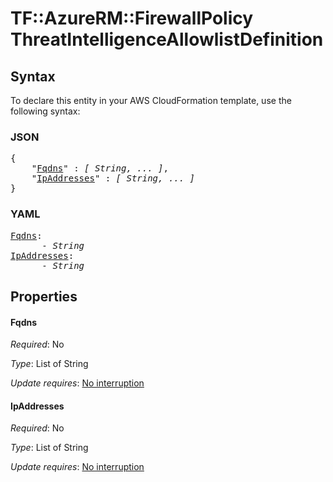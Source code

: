# TF::AzureRM::FirewallPolicy ThreatIntelligenceAllowlistDefinition

## Syntax

To declare this entity in your AWS CloudFormation template, use the following syntax:

### JSON

<pre>
{
    "<a href="#fqdns" title="Fqdns">Fqdns</a>" : <i>[ String, ... ]</i>,
    "<a href="#ipaddresses" title="IpAddresses">IpAddresses</a>" : <i>[ String, ... ]</i>
}
</pre>

### YAML

<pre>
<a href="#fqdns" title="Fqdns">Fqdns</a>: <i>
      - String</i>
<a href="#ipaddresses" title="IpAddresses">IpAddresses</a>: <i>
      - String</i>
</pre>

## Properties

#### Fqdns

_Required_: No

_Type_: List of String

_Update requires_: [No interruption](https://docs.aws.amazon.com/AWSCloudFormation/latest/UserGuide/using-cfn-updating-stacks-update-behaviors.html#update-no-interrupt)

#### IpAddresses

_Required_: No

_Type_: List of String

_Update requires_: [No interruption](https://docs.aws.amazon.com/AWSCloudFormation/latest/UserGuide/using-cfn-updating-stacks-update-behaviors.html#update-no-interrupt)

